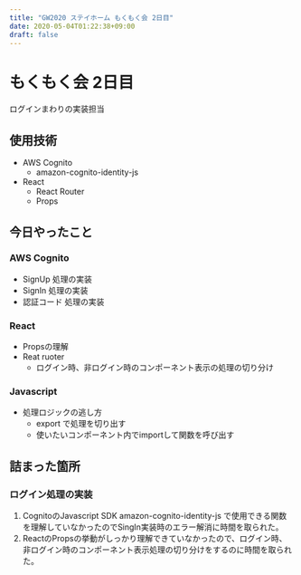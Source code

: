 ```yaml
---
title: "GW2020 ステイホーム もくもく会 2日目"
date: 2020-05-04T01:22:38+09:00
draft: false
---
```


# もくもく会 2日目

ログインまわりの実装担当

## 使用技術

- AWS Cognito
  - amazon-cognito-identity-js
- React
  - React Router
  - Props

## 今日やったこと

### AWS Cognito

- SignUp 処理の実装
- SignIn 処理の実装
- 認証コード 処理の実装

### React

- Propsの理解
- Reat ruoter
  - ログイン時、非ログイン時のコンポーネント表示の処理の切り分け

### Javascript

- 処理ロジックの逃し方
  - export で処理を切り出す
  - 使いたいコンポーネント内でimportして関数を呼び出す

## 詰まった箇所

### ログイン処理の実装
1. CognitoのJavascript SDK amazon-cognito-identity-js で使用できる関数を理解していなかったのでSingIn実装時のエラー解消に時間を取られた。
2. ReactのPropsの挙動がしっかり理解できていなかったので、ログイン時、非ログイン時のコンポーネント表示処理の切り分けをするのに時間を取られた。

